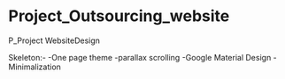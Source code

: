 # Project_Outsourcing_website
P_Project WebsiteDesign

Skeleton:-
-One page theme
-parallax scrolling
-Google Material Design
-Minimalization

